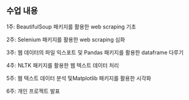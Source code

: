 ## 수업 내용

1주: BeautifulSoup 패키지를 활용한 web scraping 기초

2주: Selenium 패키지를 활용한 web scraping 심화

3주: 웹 데이터의 파일 익스포트 및 Pandas 패키지를 활용한 dataframe 다루기

4주: NLTK 패키지를 활용한 웹 텍스트 데이터 처리

5주: 웹 텍스트 데이터 분석 및Matplotlib 패키지를 활용한 시각화

6주: 개인 프로젝트 발표
